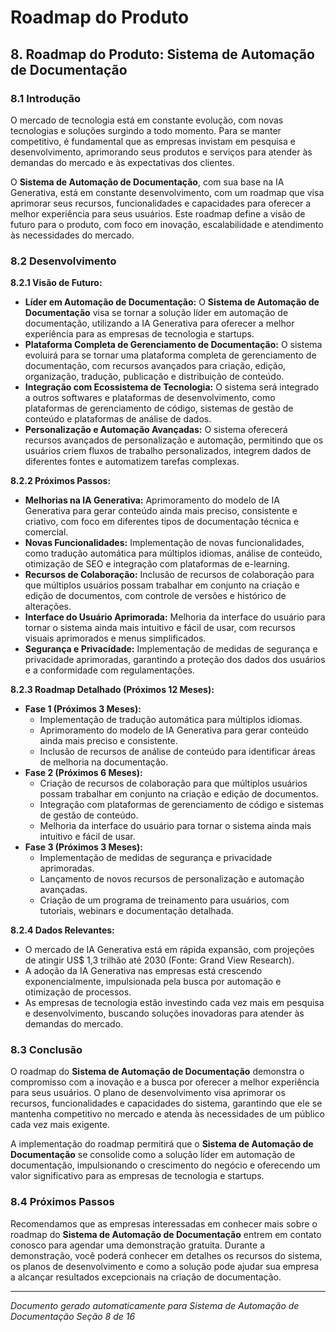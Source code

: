 
# Roadmap do Produto

## 8. Roadmap do Produto: Sistema de Automação de Documentação

### 8.1 Introdução

O mercado de tecnologia está em constante evolução, com novas tecnologias e soluções surgindo a todo momento. Para se manter competitivo, é fundamental que as empresas invistam em pesquisa e desenvolvimento, aprimorando seus produtos e serviços para atender às demandas do mercado e às expectativas dos clientes.

O **Sistema de Automação de Documentação**, com sua base na IA Generativa, está em constante desenvolvimento, com um roadmap que visa aprimorar seus recursos, funcionalidades e capacidades para oferecer a melhor experiência para seus usuários. Este roadmap define a visão de futuro para o produto, com foco em inovação, escalabilidade e atendimento às necessidades do mercado.

### 8.2 Desenvolvimento

**8.2.1 Visão de Futuro:**

* **Líder em Automação de Documentação:** O **Sistema de Automação de Documentação** visa se tornar a solução líder em automação de documentação, utilizando a IA Generativa para oferecer a melhor experiência para as empresas de tecnologia e startups.
* **Plataforma Completa de Gerenciamento de Documentação:** O sistema evoluirá para se tornar uma plataforma completa de gerenciamento de documentação, com recursos avançados para criação, edição, organização, tradução, publicação e distribuição de conteúdo.
* **Integração com Ecossistema de Tecnologia:** O sistema será integrado a outros softwares e plataformas de desenvolvimento, como plataformas de gerenciamento de código, sistemas de gestão de conteúdo e plataformas de análise de dados.
* **Personalização e Automação Avançadas:** O sistema oferecerá recursos avançados de personalização e automação, permitindo que os usuários criem fluxos de trabalho personalizados, integrem dados de diferentes fontes e automatizem tarefas complexas.

**8.2.2 Próximos Passos:**

* **Melhorias na IA Generativa:** Aprimoramento do modelo de IA Generativa para gerar conteúdo ainda mais preciso, consistente e criativo, com foco em diferentes tipos de documentação técnica e comercial.
* **Novas Funcionalidades:**  Implementação de novas funcionalidades, como tradução automática para múltiplos idiomas, análise de conteúdo, otimização de SEO e integração com plataformas de e-learning.
* **Recursos de Colaboração:**  Inclusão de recursos de colaboração para que múltiplos usuários possam trabalhar em conjunto na criação e edição de documentos, com controle de versões e histórico de alterações.
* **Interface do Usuário Aprimorada:**  Melhoria da interface do usuário para tornar o sistema ainda mais intuitivo e fácil de usar, com recursos visuais aprimorados e menus simplificados.
* **Segurança e Privacidade:**  Implementação de medidas de segurança e privacidade aprimoradas, garantindo a proteção dos dados dos usuários e a conformidade com regulamentações.

**8.2.3  Roadmap Detalhado (Próximos 12 Meses):**

* **Fase 1 (Próximos 3 Meses):**
    * Implementação de tradução automática para múltiplos idiomas.
    * Aprimoramento do modelo de IA Generativa para gerar conteúdo ainda mais preciso e consistente.
    * Inclusão de recursos de análise de conteúdo para identificar áreas de melhoria na documentação.
* **Fase 2 (Próximos 6 Meses):**
    * Criação de recursos de colaboração para que múltiplos usuários possam trabalhar em conjunto na criação e edição de documentos.
    * Integração com plataformas de gerenciamento de código e sistemas de gestão de conteúdo.
    * Melhoria da interface do usuário para tornar o sistema ainda mais intuitivo e fácil de usar.
* **Fase 3 (Próximos 3 Meses):**
    * Implementação de medidas de segurança e privacidade aprimoradas.
    * Lançamento de novos recursos de personalização e automação avançadas.
    * Criação de um programa de treinamento para usuários, com tutoriais, webinars e documentação detalhada.

**8.2.4  Dados Relevantes:**

* O mercado de IA Generativa está em rápida expansão, com projeções de atingir US$ 1,3 trilhão até 2030 (Fonte: Grand View Research).
* A adoção da IA Generativa nas empresas está crescendo exponencialmente, impulsionada pela busca por automação e otimização de processos.
* As empresas de tecnologia estão investindo cada vez mais em pesquisa e desenvolvimento, buscando soluções inovadoras para atender às demandas do mercado.

### 8.3 Conclusão

O roadmap do **Sistema de Automação de Documentação** demonstra o compromisso com a inovação e a busca por oferecer a melhor experiência para seus usuários. O plano de desenvolvimento visa aprimorar os recursos, funcionalidades e capacidades do sistema, garantindo que ele se mantenha competitivo no mercado e atenda às necessidades de um público cada vez mais exigente.

A implementação do roadmap permitirá que o **Sistema de Automação de Documentação** se consolide como a solução líder em automação de documentação, impulsionando o crescimento do negócio e oferecendo um valor significativo para as empresas de tecnologia e startups.

### 8.4 Próximos Passos

Recomendamos que as empresas interessadas em conhecer mais sobre o roadmap do **Sistema de Automação de Documentação** entrem em contato conosco para agendar uma demonstração gratuita. Durante a demonstração, você poderá conhecer em detalhes os recursos do sistema, os planos de desenvolvimento e como a solução pode ajudar sua empresa a alcançar resultados excepcionais na criação de documentação.






---
*Documento gerado automaticamente para Sistema de Automação de Documentação*
*Seção 8 de 16*
